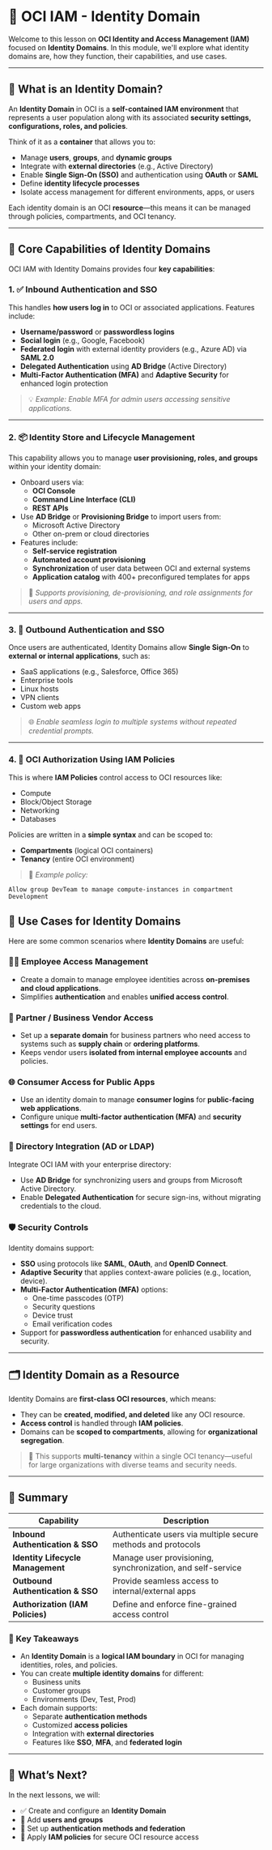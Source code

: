 # 🔐 OCI IAM - Identity Domain

Welcome to this lesson on **OCI Identity and Access Management (IAM)** focused on **Identity Domains**. In this module, we'll explore what identity domains are, how they function, their capabilities, and use cases.

---

## 📌 What is an Identity Domain?

An **Identity Domain** in OCI is a **self-contained IAM environment** that represents a user population along with its associated **security settings, configurations, roles, and policies**.

Think of it as a **container** that allows you to:
- Manage **users**, **groups**, and **dynamic groups**
- Integrate with **external directories** (e.g., Active Directory)
- Enable **Single Sign-On (SSO)** and authentication using **OAuth** or **SAML**
- Define **identity lifecycle processes**
- Isolate access management for different environments, apps, or users

Each identity domain is an OCI **resource**—this means it can be managed through policies, compartments, and OCI tenancy.

---

## 🧰 Core Capabilities of Identity Domains

OCI IAM with Identity Domains provides four **key capabilities**:

### 1. ✅ Inbound Authentication and SSO

This handles **how users log in** to OCI or associated applications. Features include:
- **Username/password** or **passwordless logins**
- **Social login** (e.g., Google, Facebook)
- **Federated login** with external identity providers (e.g., Azure AD) via **SAML 2.0**
- **Delegated Authentication** using **AD Bridge** (Active Directory)
- **Multi-Factor Authentication (MFA)** and **Adaptive Security** for enhanced login protection

> 💡 *Example: Enable MFA for admin users accessing sensitive applications.*

---

### 2. 📦 Identity Store and Lifecycle Management

This capability allows you to manage **user provisioning, roles, and groups** within your identity domain:

- Onboard users via:
  - **OCI Console**
  - **Command Line Interface (CLI)**
  - **REST APIs**
- Use **AD Bridge** or **Provisioning Bridge** to import users from:
  - Microsoft Active Directory
  - Other on-prem or cloud directories
- Features include:
  - **Self-service registration**
  - **Automated account provisioning**
  - **Synchronization** of user data between OCI and external systems
  - **Application catalog** with 400+ preconfigured templates for apps

> 🔄 *Supports provisioning, de-provisioning, and role assignments for users and apps.*

---

### 3. 🔄 Outbound Authentication and SSO

Once users are authenticated, Identity Domains allow **Single Sign-On** to **external or internal applications**, such as:

- SaaS applications (e.g., Salesforce, Office 365)
- Enterprise tools
- Linux hosts
- VPN clients
- Custom web apps

> 🌐 *Enable seamless login to multiple systems without repeated credential prompts.*

---

### 4. 🔐 OCI Authorization Using IAM Policies

This is where **IAM Policies** control access to OCI resources like:
- Compute
- Block/Object Storage
- Networking
- Databases

Policies are written in a **simple syntax** and can be scoped to:
- **Compartments** (logical OCI containers)
- **Tenancy** (entire OCI environment)

> 📝 *Example policy:*
```text
Allow group DevTeam to manage compute-instances in compartment Development
```

## 🧪 Use Cases for Identity Domains

Here are some common scenarios where **Identity Domains** are useful:

### 🧑‍💼 Employee Access Management
- Create a domain to manage employee identities across **on-premises and cloud applications**.
- Simplifies **authentication** and enables **unified access control**.

### 🤝 Partner / Business Vendor Access
- Set up a **separate domain** for business partners who need access to systems such as **supply chain** or **ordering platforms**.
- Keeps vendor users **isolated from internal employee accounts** and policies.

### 🌐 Consumer Access for Public Apps
- Use an identity domain to manage **consumer logins** for **public-facing web applications**.
- Configure unique **multi-factor authentication (MFA)** and **security settings** for end users.

### 🏢 Directory Integration (AD or LDAP)
Integrate OCI IAM with your enterprise directory:
- Use **AD Bridge** for synchronizing users and groups from Microsoft Active Directory.
- Enable **Delegated Authentication** for secure sign-ins, without migrating credentials to the cloud.

### 🛡️ Security Controls
Identity domains support:
- **SSO** using protocols like **SAML**, **OAuth**, and **OpenID Connect**.
- **Adaptive Security** that applies context-aware policies (e.g., location, device).
- **Multi-Factor Authentication (MFA)** options:
  - One-time passcodes (OTP)
  - Security questions
  - Device trust
  - Email verification codes
- Support for **passwordless authentication** for enhanced usability and security.

---

## 🗂️ Identity Domain as a Resource

Identity Domains are **first-class OCI resources**, which means:
- They can be **created, modified, and deleted** like any OCI resource.
- **Access control** is handled through **IAM policies**.
- Domains can be **scoped to compartments**, allowing for **organizational segregation**.

> 🏢 This supports **multi-tenancy** within a single OCI tenancy—useful for large organizations with diverse teams and security needs.

---

## 🧾 Summary

| **Capability**                  | **Description**                                                       |
|----------------------------------|------------------------------------------------------------------------|
| **Inbound Authentication & SSO** | Authenticate users via multiple secure methods and protocols           |
| **Identity Lifecycle Management**| Manage user provisioning, synchronization, and self-service            |
| **Outbound Authentication & SSO**| Provide seamless access to internal/external apps                      |
| **Authorization (IAM Policies)** | Define and enforce fine-grained access control                         |

### 🔑 Key Takeaways

- An **Identity Domain** is a **logical IAM boundary** in OCI for managing identities, roles, and policies.
- You can create **multiple identity domains** for different:
  - Business units
  - Customer groups
  - Environments (Dev, Test, Prod)
- Each domain supports:
  - Separate **authentication methods**
  - Customized **access policies**
  - Integration with **external directories**
  - Features like **SSO**, **MFA**, and **federated login**

---

## 🚀 What’s Next?

In the next lessons, we will:
- ✅ Create and configure an **Identity Domain**
- 👥 Add **users and groups**
- 🔐 Set up **authentication methods and federation**
- 📜 Apply **IAM policies** for secure OCI resource access

